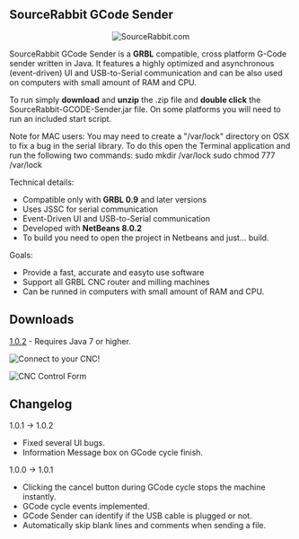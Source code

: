 SourceRabbit GCode Sender
------
<p align="center">
<img src="https://raw.githubusercontent.com/nsiatras/sourcerabbit-gcode-sender/master/Images/SourceRabbit.png" alt="SourceRabbit.com"> 
</p>

SourceRabbit GCode Sender is a <b>GRBL</b> compatible, cross platform G-Code sender written in Java. It features a highly optimized and asynchronous (event-driven) UI and USB-to-Serial communication and can be also used on computers with small amount of RAM and CPU.

To run simply <b>download</b> and <b>unzip</b> the .zip file and <b>double click</b> the SourceRabbit-GCODE-Sender.jar file. On some platforms you will need to run an included start script.

Note for MAC users: You may need to create a "/var/lock" directory on OSX to fix a bug in the serial library. To do this open the Terminal application and run the following two commands: 
sudo mkdir /var/lock 
sudo chmod 777 /var/lock 

Technical details:
* Compatible only with <b>GRBL 0.9</b> and later versions
* Uses JSSC for serial communication
* Event-Driven UI and USB-to-Serial communication
* Developed with <b>NetBeans 8.0.2</b>
* To build you need to open the project in Netbeans and just... build.

Goals:
* Provide a fast, accurate and easyto use software
* Support all GRBL CNC router and milling machines
* Can be runned in computers with small amount of RAM and CPU.


Downloads
------

[1.0.2](https://github.com/nsiatras/sourcerabbit-gcode-sender/releases/download/1.0.2/SourceRabbit-GCode-Sender-1.0.2.zip) - Requires Java 7 or higher.


![Connect to your CNC!](https://github.com/nsiatras/sourcerabbit-gcode-sender/blob/master/Images/ConnectForm.png "Connect to your CNC!")

![CNC Control Form](https://github.com/nsiatras/sourcerabbit-gcode-sender/blob/master/Images/ControllForm.png "CNC Control Form")


Changelog
------
1.0.1 -> 1.0.2
* Fixed several UI bugs.
* Information Message box on GCode cycle finish.

1.0.0 -> 1.0.1
* Clicking the cancel button during GCode cycle stops the machine instantly.
* GCode cycle events implemented.
* GCode Sender can identify if the USB cable is plugged or not.
* Automatically skip blank lines and comments when sending a file.
